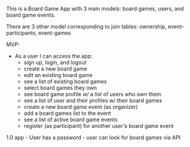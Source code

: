 This is a Board Game App with 3 main models: board games, users, and board game events.

There are 3 other model corresponding to join tables: ownership, event-participants, event-games

MVP:
  - As a user I can access the app:
    - sign up, login, and logout
    - create a new board game
    - edit an existing board game
    - see a list of existing board games
    - select board games they own
    - see board game profile w/ a list of users who own them
    - see a list of user and their profiles w/ their board games
    - create a new board game event (as organizer)
    - add a board games list to the event
    - see a list of active board game events
    - register (as participant) for another user's board game event

1.0 app
    - User has a password
    - user can look for board games via API
